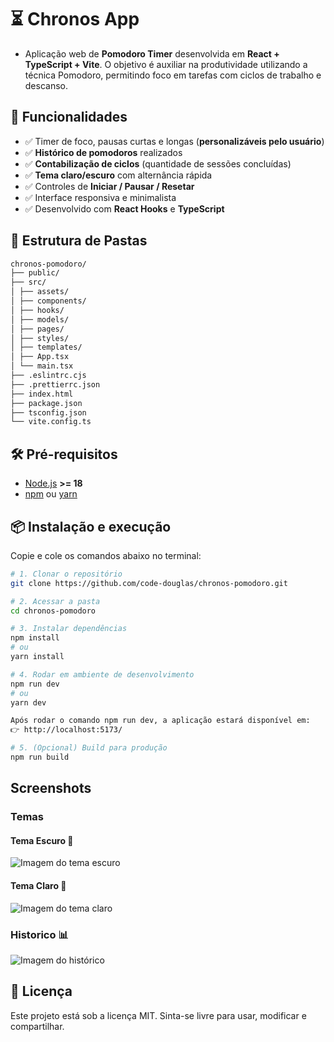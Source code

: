 # ⏳ Chronos App

- Aplicação web de **Pomodoro Timer** desenvolvida em **React + TypeScript +
  Vite**. O objetivo é auxiliar na produtividade utilizando a técnica Pomodoro,
  permitindo foco em tarefas com ciclos de trabalho e descanso.

## 🚀 Funcionalidades

- ✅ Timer de foco, pausas curtas e longas (**personalizáveis pelo usuário**)
- ✅ **Histórico de pomodoros** realizados
- ✅ **Contabilização de ciclos** (quantidade de sessões concluídas)
- ✅ **Tema claro/escuro** com alternância rápida
- ✅ Controles de **Iniciar / Pausar / Resetar**
- ✅ Interface responsiva e minimalista
- ✅ Desenvolvido com **React Hooks** e **TypeScript**

## 📂 Estrutura de Pastas

```bash
chronos-pomodoro/
├── public/
├── src/
│ ├── assets/
│ ├── components/
│ ├── hooks/
│ ├── models/
│ ├── pages/
│ ├── styles/
│ ├── templates/
│ ├── App.tsx
│ └── main.tsx
├── .eslintrc.cjs
├── .prettierrc.json
├── index.html
├── package.json
├── tsconfig.json
└── vite.config.ts
```

## 🛠️ Pré-requisitos

- [Node.js](https://nodejs.org/) **>= 18**
- [npm](https://www.npmjs.com/) ou [yarn](https://yarnpkg.com/)

## 📦 Instalação e execução

Copie e cole os comandos abaixo no terminal:

```bash
# 1. Clonar o repositório
git clone https://github.com/code-douglas/chronos-pomodoro.git

# 2. Acessar a pasta
cd chronos-pomodoro

# 3. Instalar dependências
npm install
# ou
yarn install

# 4. Rodar em ambiente de desenvolvimento
npm run dev
# ou
yarn dev

Após rodar o comando npm run dev, a aplicação estará disponível em:
👉 http://localhost:5173/

# 5. (Opcional) Build para produção
npm run build
```

## Screenshots

### Temas

#### Tema Escuro 🌙

<img src="" alt="Imagem do tema escuro">

#### Tema Claro 🔆

<img src="" alt="Imagem do tema claro">

### Historico 📊

<img src="" alt="Imagem do histórico">

## 📜 Licença

Este projeto está sob a licença MIT. Sinta-se livre para usar, modificar e
compartilhar.
